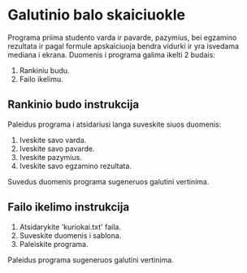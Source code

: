 # Galutinio balo skaiciuokle

Programa priima studento varda ir pavarde, pazymius, bei egzamino rezultata ir pagal formule apskaiciuoja bendra vidurki ir yra isvedama mediana i ekrana.
Duomenis i programa galima ikelti 2 budais:

1. Rankiniu budu.
2. Failo ikelimu.

## Rankinio budo instrukcija

Paleidus programa i atsidariusi langa suveskite siuos duomenis:

1. Iveskite savo varda. 
2. Iveskite savo pavarde.
3. Iveskite pazymius.
4. Iveskite savo egzamino rezultata.

Suvedus duomenis programa sugeneruos galutini vertinima.

## Failo ikelimo instrukcija

1. Atsidarykite 'kuriokai.txt' faila. 
2. Suveskite duomenis i sablona.
3. Paleiskite programa.

Paleidus programa sugeneruos galutini vertinima.